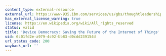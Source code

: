 ```yaml
---
content_type: external-resource
external_url: https://www-935.ibm.com/services/us/gbs/thoughtleadership/internetofthings/
has_external_license_warning: true
license: https://en.wikipedia.org/wiki/All_rights_reserved
status: valid
title: 'Device Democracy: Saving the Future of the Internet of Things'
uid: 6c01fd2e-a979-4c92-bb83-d0cdd239154d
url_status_code: 200
wayback_url: ''
---
```

